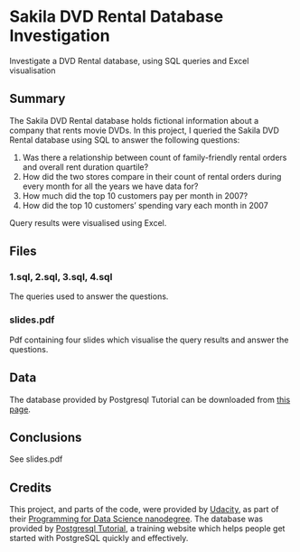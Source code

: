 # Sakila DVD Rental Database Investigation

Investigate a DVD Rental database, using SQL queries and Excel visualisation

## Summary

The Sakila DVD Rental database holds fictional information about a company that rents movie DVDs. In this project, I queried the Sakila DVD Rental database using SQL to answer the following questions:

1. Was there a relationship between count of family-friendly rental orders and overall rent duration quartile?
2. How did the two stores compare in their count of rental orders during every month for all the years we have data for?
3. How much did the top 10 customers pay per month in 2007?
4. How did the top 10 customers’ spending vary each month in 2007

Query results were visualised using Excel.

## Files

### 1.sql, 2.sql, 3.sql, 4.sql

The queries used to answer the questions.

### slides.pdf

Pdf containing four slides which visualise the query results and answer the questions.

## Data

The database provided by Postgresql Tutorial can be downloaded from [this page](https://www.postgresqltutorial.com/postgresql-sample-database/).

## Conclusions

See slides.pdf

## Credits
This project, and parts of the code, were provided by [Udacity](https://www.udacity.com), as part of their [Programming for Data Science nanodegree](https://www.udacity.com/course/programming-for-data-science-nanodegree--nd104). The database was provided by [Postgresql Tutorial](https://www.postgresqltutorial.com/postgresql-sample-database/), a training website which helps people get started with PostgreSQL quickly and effectively.
